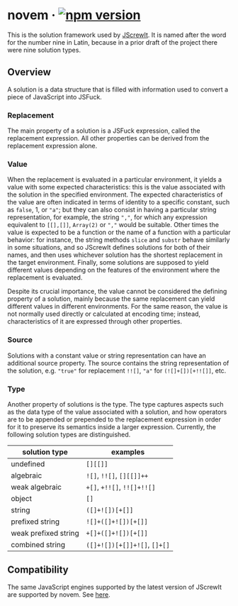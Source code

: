 # novem · [![npm version][npm badge]][npm url]

This is the solution framework used by [JScrewIt](https://github.com/fasttime/JScrewIt).
It is named after the word for the number nine in Latin, because in a prior draft of the project
there were nine solution types.

## Overview

A solution is a data structure that is filled with information used to convert a piece of JavaScript
into JSFuck.

### Replacement

The main property of a solution is a JSFuck expression, called the replacement expression.
All other properties can be derived from the replacement expression alone.

### Value

When the replacement is evaluated in a particular environment, it yields a value with some expected
characteristics: this is the value associated with the solution in the specified environment.
The expected characteristics of the value are often indicated in terms of identity to a specific
constant, such as `false`, 1, or `"a"`; but they can also consist in having a particular string
representation, for example, the string `","`, for which any expression equivalent to `[[],[]]`,
`Array(2)` or `","` would be suitable.
Other times the value is expected to be a function or the name of a function with a particular
behavior: for instance, the string methods `slice` and `substr` behave similarly in some situations,
and so JScrewIt defines solutions for both of their names, and then uses whichever solution has the
shortest replacement in the target environment.
Finally, some solutions are supposed to yield different values depending on the features of the
environment where the replacement is evaluated.

Despite its crucial importance, the value cannot be considered the defining property of a solution,
mainly because the same replacement can yield different values in different environments.
For the same reason, the value is not normally used directly or calculated at encoding time;
instead, characteristics of it are expressed through other properties.

### Source

Solutions with a constant value or string representation can have an additional source property.
The source contains the string representation of the solution, e.g. `"true"` for replacement `!![]`,
`"a"` for `(![]+[])[+!![]]`, etc.

### Type

Another property of solutions is the type.
The type captures aspects such as the data type of the value associated with a solution, and how
operators are to be appended or prepended to the replacement expression in order for it to preserve
its semantics inside a larger expression.
Currently, the following solution types are distinguished.

| **solution type**    | **examples**                 |
|----------------------|------------------------------|
| undefined            | `[][[]]`                     |
| algebraic            | `![]`, `!![]`, `[][[]]++`    |
| weak algebraic       | `+[]`, `+!![]`, `!![]+!![]`  |
| object               | `[]`                         |
| string               | `([]+![])[+[]]`              |
| prefixed string      | `![]+([]+![])[+[]]`          |
| weak prefixed string | `+[]+([]+![])[+[]]`          |
| combined string      | `([]+![])[+[]]+![]`, `[]+[]` |

## Compatibility

The same JavaScript engines supported by the latest version of JScrewIt are supported by novem.
See [here](https://github.com/fasttime/JScrewIt#compatibility).

[npm badge]: https://badge.fury.io/js/novem.svg
[npm url]: https://www.npmjs.com/package/novem
